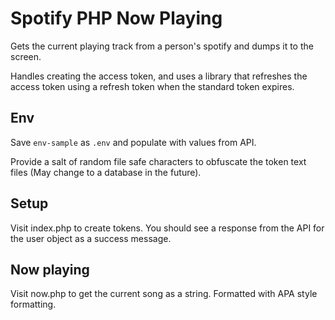 # Spotify PHP Now Playing

Gets the current playing track from a person's spotify and dumps it to the screen.

Handles creating the access token, and uses a library that refreshes the access token using a refresh token when the standard token expires.

## Env

Save `env-sample` as `.env` and populate with values from API.

Provide a salt of random file safe characters to obfuscate the token text files (May change to a database in the future).

## Setup

Visit index.php to create tokens. You should see a response from the API for the user object as a success message.

## Now playing

Visit now.php to get the current song as a string. Formatted with APA style formatting.

